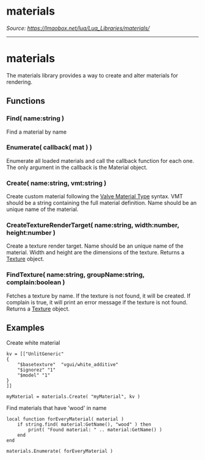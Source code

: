 # materials

*Source: https://lmaobox.net/lua/Lua_Libraries/materials/*

---



# materials


The materials library provides a way to create and alter materials for rendering.


## Functions


### Find( name:string )


Find a material by name


### Enumerate( callback( mat ) )


Enumerate all loaded materials and call the callback function for each one. The only argument in the callback is the Material object.


### Create( name:string, vmt:string )


Create custom material following the [Valve Material Type](https://developer.valvesoftware.com/wiki/Material) syntax.
VMT should be a string containing the full material definition. Name should be an unique name of the material.


### CreateTextureRenderTarget( name:string, width:number, height:number )


Create a texture render target. Name should be an unique name of the material. Width and height are the dimensions of the texture. Returns a [Texture](../../Lua_Classes/Texture/) object.


### FindTexture( name:string, groupName:string, complain:boolean )


Fetches a texture by name. If the texture is not found, it will be created. If complain is true, it will print an error message if the texture is not found. Returns a [Texture](../../Lua_Classes/Texture/) object.


## Examples


Create white material
```
kv = [["UnlitGeneric"
{
    "$basetexture"  "vgui/white_additive"
    "$ignorez" "1"
    "$model" "1"
}
]]

myMaterial = materials.Create( "myMaterial", kv )

```

Find materials that have 'wood' in name
```
local function forEveryMaterial( material )
    if string.find( material:GetName(), "wood" ) then
        print( "Found material: " .. material:GetName() )
    end
end

materials.Enumerate( forEveryMaterial )

```


